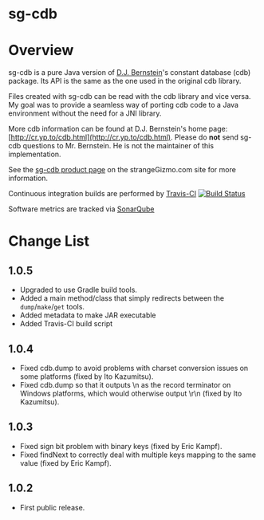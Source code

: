 sg-cdb
========================================================================


Overview
========================================================================

sg-cdb is a pure Java version of [D.J. Bernstein](http://cr.yp.to/)'s 
constant database (cdb) package.  Its API is the same as the one used in 
the original cdb library.  

Files created with sg-cdb can be read with the cdb library and
vice versa.  My goal was to provide a seamless way of porting cdb code
to a Java environment without the need for a JNI library.

More cdb information can be found at D.J. Bernstein's home page:
[http://cr.yp.to/cdb.html](http://cr.yp.to/cdb.html). Please do **not** send sg-cdb questions to
Mr. Bernstein.  He is not the maintainer of this implementation.

See the [sg-cdb product page](http://www.strangeGizmo.com/products/sg-cdb/) 
on the strangeGizmo.com site for more information.

Continuous integration builds are performed by [Travis-CI](https://travis-ci.org/duckAsteroid/sg-cdb) [![Build Status](https://travis-ci.org/duckAsteroid/sg-cdb.svg?branch=master)](https://travis-ci.org/duckAsteroid/sg-cdb)

Software metrics are tracked via [SonarQube](https://sonarcloud.io/dashboard?id=sg-cdb)



Change List
========================================================================
1.0.5
-----
-   Upgraded to use Gradle build tools.
-   Added a main method/class that simply redirects between the 
    `dump`/`make`/`get` tools.
-   Added metadata to make JAR executable
-   Added Travis-CI build script

1.0.4
-----

-   Fixed cdb.dump to avoid problems with charset conversion issues on
    some platforms (fixed by Ito Kazumitsu).
-   Fixed cdb.dump so that it outputs \\n as the record terminator on
    Windows platforms, which would otherwise output \\r\\n (fixed by Ito
    Kazumitsu).

1.0.3
-----

-   Fixed sign bit problem with binary keys (fixed by Eric Kampf).
-   Fixed findNext to correctly deal with multiple keys mapping to the
    same value (fixed by Eric Kampf).

1.0.2
-----

-   First public release.
